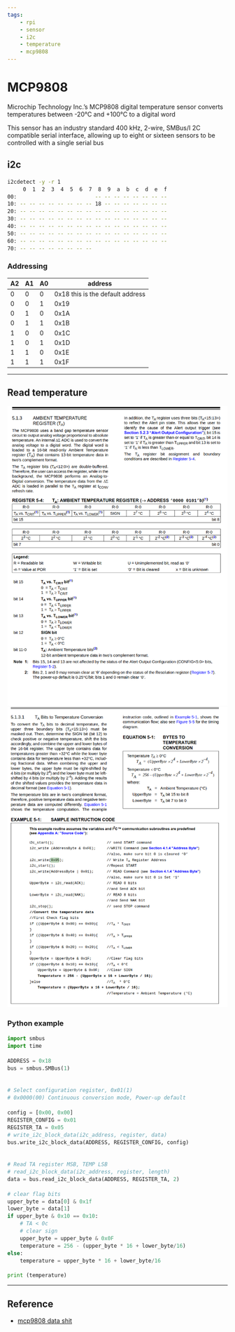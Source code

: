 ```yaml
---
tags:
    - rpi
    - sensor
    - i2c
    - temperature
    - mcp9808
---
```


# MCP9808
Microchip Technology Inc.’s MCP9808 digital temperature sensor converts temperatures between -20°C and +100°C to a digital word

This sensor has an industry standard 400 kHz, 2-wire, SMBus/I 2C compatible serial interface, allowing up to eight or sixteen sensors to be controlled with a single
serial bus

## i2c 
```bash
i2cdetect -y -r 1
     0  1  2  3  4  5  6  7  8  9  a  b  c  d  e  f
00:                         -- -- -- -- -- -- -- -- 
10: -- -- -- -- -- -- -- -- 18 -- -- -- -- -- -- -- 
20: -- -- -- -- -- -- -- -- -- -- -- -- -- -- -- -- 
30: -- -- -- -- -- -- -- -- -- -- -- -- -- -- -- -- 
40: -- -- -- -- -- -- -- -- -- -- -- -- -- -- -- -- 
50: -- -- -- -- -- -- -- -- -- -- -- -- -- -- -- -- 
60: -- -- -- -- -- -- -- -- -- -- -- -- -- -- -- -- 
70: -- -- -- -- -- -- -- --    
```

### Addressing

|  A2| A1 | A0 | address
| -- | -- | -- | ----
|  0 | 0  | 0  |  0x18  this is the default address
|  0 | 0  | 1  |  0x19
|  0 | 1  | 0  |  0x1A
|  0 | 1  | 1  |  0x1B
|  1 | 0  | 0  |  0x1C
|  1 | 0  | 1  |  0x1D
|  1 | 1  | 0  |  0x1E
|  1 | 1  | 1  |  0x1F


---

## Read temperature

![](images/mcp9808_read_temp_register.png)
![](images/mcp9808_read_temp.png)

### Python example
```python
import smbus
import time

ADDRESS = 0x18
bus = smbus.SMBus(1)


# Select configuration register, 0x01(1)
# 0x0000(00) Continuous conversion mode, Power-up default

config = [0x00, 0x00]
REGISTER_CONFIG = 0x01
REGISTER_TA = 0x05
# write_i2c_block_data(i2c_address, register, data)
bus.write_i2c_block_data(ADDRESS, REGISTER_CONFIG, config)


# Read TA register MSB, TEMP LSB
# read_i2c_block_data(i2c_address, register, length)
data = bus.read_i2c_block_data(ADDRESS, REGISTER_TA, 2)

# clear flag bits
upper_byte = data[0] & 0x1f
lower_byte = data[1]
if upper_byte & 0x10 == 0x10:
    # TA < 0c 
    # clear sign
    upper_byte = upper_byte & 0x0F
    temperature = 256 - (upper_byte * 16 + lower_byte/16)
else:
    temperature = upper_byte * 16 + lower_byte/16

print (temperature)
```

---

## Reference
- [mcp9808 data shit](http://ww1.microchip.com/downloads/en/DeviceDoc/25095A.pdf)
